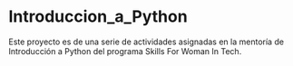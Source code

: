 # Introduccion_a_Python
Este proyecto es de una serie de actividades asignadas en la mentoría de Introducción a Python del programa Skills For Woman In Tech. 
